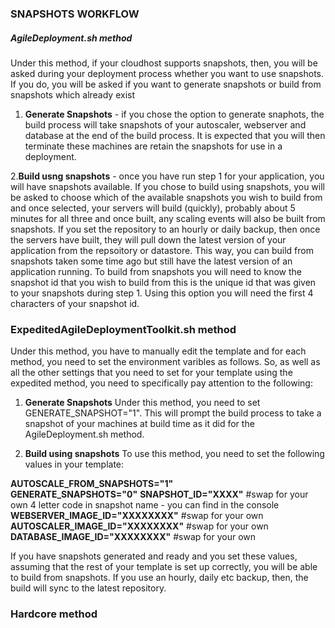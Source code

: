 
### SNAPSHOTS WORKFLOW

##### AgileDeployment.sh method
Under this method, if your cloudhost supports snapshots, then, you will be asked during your deployment process whether you want to use snapshots. If you do, you will be asked if you want to generate snapshots or build from snapshots which already exist

1. **Generate Snapshots** - if you chose the option to generate snaphots, the build process will take snapshots of your autoscaler, webserver and database at the end of the build process. It is expected that you will then terminate these machines are retain the snapshots for use in a deployment.
 
2.**Build usng snapshots** - once you have run step 1 for your application, you will have snapshots available. If you chose to build using snapshots, you will be asked to choose which of the available snapshots you wish to build from and once selected, your servers will build (quickly), probably about 5 minutes for all three and once built, any scaling events will also be built from snapshots. If you set the repository to an hourly or daily backup, then once the servers have built, they will pull down the latest version of your application from the repsoitory or datastore. This way, you can build from snapshots taken some time ago but still have the latest version of an application running. To build from snapshots you will need to know the snapshot id that you wish to build from this is the unique id that was given to your snapshots during step 1. Using this option you will need  the first 4 characters of your snapshot id.

### ExpeditedAgileDeploymentToolkit.sh method

Under this method, you have to manually edit the template and for each method, you need to set the environment varibles as follows. So, as well as all the other settings that you need to set for your template using the expedited method, you need to specifically pay attention to the following:

1. **Generate Snapshots** Under this method, you need to set GENERATE_SNAPSHOT="1". This will prompt the build process to take a snapshot of your machines at build time as it did for the AgileDeployment.sh method. 

2. **Build using snapshots**  To use this method, you need to set the following values in your template:

**AUTOSCALE_FROM_SNAPSHOTS="1"**  
**GENERATE_SNAPSHOTS="0"** 
**SNAPSHOT_ID="XXXX"** #swap for your own 4 letter code in snapshot name - you can find in the console 
**WEBSERVER_IMAGE_ID="XXXXXXXX"** #swap for your own  
**AUTOSCALER_IMAGE_ID="XXXXXXXX"** #swap for your own 
**DATABASE_IMAGE_ID="XXXXXXXX"** #swap for your own

If you have snapshots generated and ready and you set these values, assuming that the rest of your template is set up correctly, you will be able to build from snapshots. If you use an hourly, daily etc backup, then, the build will sync to the latest repository.

### Hardcore method
